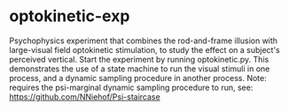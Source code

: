 # optokinetic-exp
Psychophysics experiment that combines the rod-and-frame illusion with large-visual field optokinetic stimulation, to study the effect on a subject's perceived vertical. Start the experiment by running optokinetic.py. This demonstrates the use of a state machine to run the visual stimuli in one process, and a dynamic sampling procedure in another process.
Note: requires the psi-marginal dynamic sampling procedure to run, see: https://github.com/NNiehof/Psi-staircase

